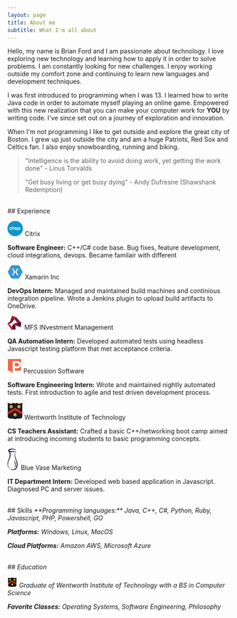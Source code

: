 ```yaml
---
layout: page
title: About me
subtitle: What I'm all about
---
```


Hello, my name is Brian Ford and I am passionate about technology. I love exploring new technology and learning how to apply it in order to solve problems. I am constantly looking for new challenges. I enjoy working outside my comfort zone and continuing to learn new languages and development techniques.

I was first introduced to programming when I was 13. I learned how to write Java code in order to automate myself playing an online game. Empowered with this new realization that you can make your computer work for **YOU** by writing code. I've since set out on a journey of exploration and innovation.
 
When I'm not programming I like to get outside and explore the great city of Boston. I grew up just outside the city and am a huge Patriots, Red Sox and Celtics fan. I also enjoy snowboarding, running and biking.


>"Intelligence is the ability to avoid doing work, yet getting the work done"
>\- Linus Torvalds
>
>"Get busy living or get busy dying"
>\- Andy Dufresne (Shawshank Redemption)

<br />
## Experience

![Citrix Logo](img/citrix.png) Citrix

**Software Engineer:** C++/C# code base. Bug fixes, feature development, cloud integrations, devops. Became familair with different 

![Xamarin Logo](img/xamarin.png) Xamarin Inc

**DevOps Intern:** Managed and maintained build machines and continious integration pipeline. Wrote a Jenkins plugin to upload build artifacts to OneDrive.

![MFS Logo](img/mfs.png) MFS INvestment Management

**QA Automation Intern:** Developed automated tests using headless Javascript testing platform that met acceptance criteria.

![Percussion Logo](img/percussion.png) Percussion Software

**Software Engineering Intern:** Wrote and maintained nightly automated tests. First introduction to agile and test driven development process.

![Wentworth Logo](img/wit2.jpg) Wentworth Institute of Technology

**CS Teachers Assistant:** Crafted a basic C++/networking boot camp aimed at introducing incoming students to basic programming concepts.

![Bluevase Logo](img/bluevase.jpg) Blue Vase Marketing

**IT Department Intern:** Developed web based application in Javascript. Diagnosed PC and server issues.

<br />
## Skills
<i class="fa fa-code" /> **Programming languages:** Java, C++, C#, Python, Ruby, Javascript, PHP, Powershell, GO

<i class="fa fa-cubes" /> **Platforms:** Windows, Linux, MacOS

<i class="fa fa-cloud" /> **Cloud Platforms:** Amazon AWS, Microsoft Azure

<br />
## Education

![Wentworth Institute of Technology](img/wit.png) Graduate of Wentworth Institute of Technology with a BS in Computer Science

<i class="fa fa-pencil" /> **Favorite Classes:** Operating Systems, Software Engineering, Philosophy 